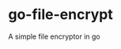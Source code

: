 # go-file-encrypt

<!--
#groups
Tools

#languages
Go

#frames and libs

-->

A simple file encryptor in go
